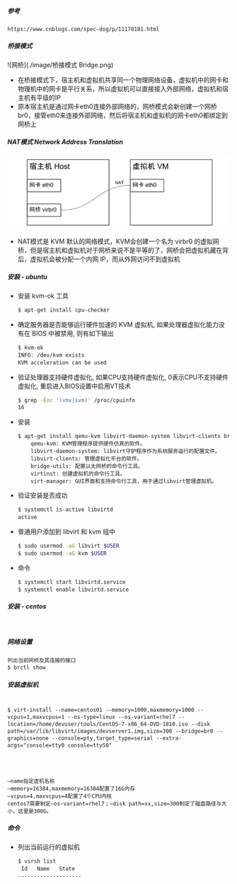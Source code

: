 ##### 参考

```
https://www.cnblogs.com/spec-dog/p/11178181.html
```

##### 桥接模式

![网桥](./image/桥接模式 Bridge.png)

- 在桥接模式下，宿主机和虚拟机共享同一个物理网络设备，虚拟机中的网卡和物理机中的网卡是平行关系，所以虚拟机可以直接接入外部网络，虚拟机和宿主机有平级的IP
- 原本宿主机是通过网卡eth0连接外部网络的，网桥模式会新创建一个网桥br0，接管eth0来连接外部网络，然后将宿主机和虚拟机的网卡eth0都绑定到网桥上

##### NAT模式 Network Address Translation

![NAT模式](./image/NAT模式.png)

- NAT模式是 KVM 默认的网络模式，KVM会创建一个名为 virbr0 的虚拟网桥，但是宿主机和虚拟机对于网桥来说不是平等的了，网桥会把虚拟机藏在背后，虚拟机会被分配一个内网 IP，而从外网访问不到虚拟机

##### 安装 - ubuntu

- 安装 kvm-ok 工具

  ```bash
  $ apt-get install cpu-checker
  ```

- 确定服务器是否能够运行硬件加速的 KVM 虚拟机, 如果处理器虚拟化能力没有在 BIOS 中被禁用, 则有如下输出

  ```bash
  $ kvm-ok
  INFO: /dev/kvm exists
  KVM acceleration can be used
  ```

- 验证处理器支持硬件虚拟化, 如果CPU支持硬件虚拟化, 0表示CPU不支持硬件虚拟化, 重启进入BIOS设置中启用VT技术

  ```bash
  $ grep -Eoc '(vmx|svm)' /proc/cpuinfo
  16
  ```

- 安装

  ```bash
  $ apt-get install qemu-kvm libvirt-daemon-system libvirt-clients bridge-utils virtinst virt-manager
      qemu-kvm: KVM管理程序提供硬件仿真的软件。
      libvirt-daemon-system: libvirt守护程序作为系统服务运行的配置文件。
      libvirt-clients: 管理虚拟化平台的软件。
      bridge-utils: 配置以太网桥的命令行工具。
      virtinst: 创建虚拟机的命令行工具。
      virt-manager: GUI界面和支持命令行工具，用于通过libvirt管理虚拟机。
  ```

- 验证安装是否成功

  ```bash
  $ systemctl is-active libvirtd
  active
  ```

- 普通用户添加到 libvirt 和 kvm 组中

  ```bash
  $ sudo usermod -aG libvirt $USER
  $ sudo usermod -aG kvm $USER
  ```

- 命令

  ```bash
  $ systemctl start libvirtd.service
  $ systemctl enable libvirtd.service
  ```

##### 安装 - centos

```bash



```

##### 网络设置

```bash
列出当前网桥及其连接的接口
$ brctl show
```

##### 安装虚拟机

```

$ virt-install --name=centos01 --memory=1000,maxmemory=1000 --vcpus=1,maxvcpus=1 --os-type=linux --os-variant=rhel7 --location=/home/devuser/tools/CentOS-7-x86_64-DVD-1810.iso --disk path=/var/lib/libvirt/images/devserver1.img,size=300 --bridge=br0 --graphics=none --console=pty,target_type=serial --extra-args="console=tty0 console=ttyS0"




–name指定虚机名称
–memory=16384,maxmemory=16384配置了16G内存
–vcpus=4,maxvcpus=4配置了4个CPU内核
centos7需要制定–os-variant=rhel7；–disk path=xx,size=300制定了磁盘路径与大小，这里是300G。
```

##### 命令

- 列出当前运行的虚拟机

  ```bash
  $ virsh list
   Id   Name   State
  --------------------
  ```

  











